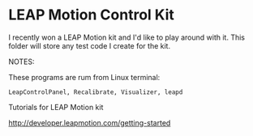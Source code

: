 LEAP Motion Control Kit
=======================


I recently won a LEAP Motion kit and I'd like to play around with it. This folder will store any test code I create for the kit.

NOTES:

These programs are rum from Linux terminal:


	LeapControlPanel, Recalibrate, Visualizer, leapd


Tutorials for LEAP Motion kit

http://developer.leapmotion.com/getting-started